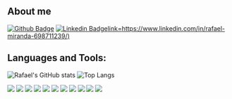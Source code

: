 ## About me
[![Github Badge](https://img.shields.io/badge/-Github-000?style=flat-square&logo=Github&logoColor=white&link=https://github.com/rafarioRafael)](https://github.com/rafarioRafael)
[![Linkedin Badge](https://img.shields.io/badge/-LinkedIn-blue?style=flat-square&logo=Linkedin&logoColor=white&theme=dark#gh-dark-mode-only)link=https://www.linkedin.com/in/rafael-miranda-698711239/)](https://www.linkedin.com/in/rafael-miranda-698711239/)


## Languages and Tools:
![Rafael's GitHub stats](https://github-readme-stats.vercel.app/api?username=rafarioRafael&show_icons=true&theme=radical)
![Top Langs](https://github-readme-stats.vercel.app/api/top-langs/?username=rafarioRafael&layout=compact)

<img src="{https://img.shields.io/badge/Oracle-F80000?style=for-the-badge&logo=Oracle&logoColor=white}" />
<img src="{https://img.shields.io/badge/Microsoft%20SQL%20Server-CC2927?style=for-the-badge&logo=microsoft%20sql%20server&logoColor=white}" />
<img src="{https://img.shields.io/badge/.NET-512BD4?style=for-the-badge&logo=dotnet&logoColor=white}" />
<img src="{https://img.shields.io/badge/Angular-DD0031?style=for-the-badge&logo=angular&logoColor=white}" />
<img src="{https://img.shields.io/badge/Node%20js-339933?style=for-the-badge&logo=nodedotjs&logoColor=white}" />
<img src="{https://img.shields.io/badge/npm-CB3837?style=for-the-badge&logo=npm&logoColor=white}" />
<img src="{https://img.shields.io/badge/C%23-239120?style=for-the-badge&logo=csharp&logoColor=white}" />
<img src="{https://img.shields.io/badge/JavaScript-323330?style=for-the-badge&logo=javascript&logoColor=F7DF1E	}" />
<img src="{https://img.shields.io/badge/PLSQL-F80000?style=for-the-badge&logo=oracle&logoColor=black}" />
<img src="{https://img.shields.io/badge/Python-FFD43B?style=for-the-badge&logo=python&logoColor=blue}" />
<img src="{https://img.shields.io/badge/TypeScript-007ACC?style=for-the-badge&logo=typescript&logoColor=white}" />
